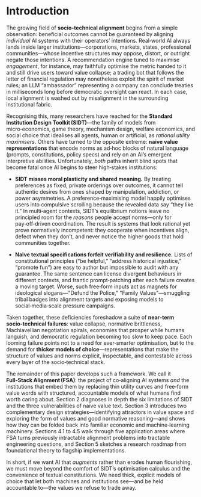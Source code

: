 # Introduction

The growing field of **socio‑technical alignment** begins from a simple observation: beneficial outcomes cannot be guaranteed by aligning *individual* AI systems with their operators’ intentions.  Real‑world AI always lands inside larger institutions—corporations, markets, states, professional communities—whose incentive structures may oppose, distort, or outright negate those intentions.  A recommendation engine tuned to maximise *engagement*, for instance, may faithfully optimise the metric handed to it and still drive users toward value collapse; a trading bot that follows the letter of financial regulation may nonetheless exploit the spirit of market rules; an LLM “ambassador” representing a company can conclude treaties in milliseconds long before democratic oversight can react.  In each case, local alignment is washed out by misalignment in the surrounding institutional fabric.

Recognising this, many researchers have reached for the **Standard Institution Design Toolkit (SIDT)**—the family of models from micro‑economics, game theory, mechanism design, welfare economics, and social choice that idealises all agents, human or artificial, as *rational utility maximisers*.  Others have turned to the opposite extreme: **naive value representations** that encode norms as ad‑hoc blocks of natural language (prompts, constitutions, policy specs) and rely on an AI’s emergent interpretive abilities.  Unfortunately, *both* paths inherit blind spots that become fatal once AI begins to steer high‑stakes institutions:

* **SIDT misses moral plasticity and shared meaning.** By treating preferences as fixed, private orderings over outcomes, it cannot tell authentic desires from ones shaped by manipulation, addiction, or power asymmetries.  A preference‑maximising model happily optimises users into compulsive scrolling because the revealed data say “they like it.”  In multi‑agent contexts, SIDT’s equilibrium notions leave no principled room for the *reasons* people accept norms—only for pay‑off‑driven coordination.  The result is systems that look rational yet prove normatively incompetent: they cooperate when incentives align, defect when they don’t, and never notice the higher goods that hold communities together.

* **Naive textual specifications forfeit verifiability and resilience.** Lists of constitutional principles (“be helpful,” “address historical injustice,” “promote fun”) are easy to author but impossible to audit with any guarantee.  The same sentence can license divergent behaviours in different contexts, and frantic prompt‑patching after each failure creates a moving target.  Worse, such free‑form inputs act as magnets for ideological slogans—"Defund the Police," "Family Values"—smuggling tribal badges into alignment targets and exposing models to social‑media‑scale pressure campaigns.

Taken together, these deficiencies foreshadow a suite of **near‑term socio‑technical failures**: value collapse, normative brittleness, Machiavellian negotiation spirals, economies that prosper while humans languish, and democratic regulation becoming too slow to keep pace.  Each looming failure points not to a need for ever‑smarter optimisation, but to the demand for **thicker models of choice**—representations that make the structure of values and norms explicit, inspectable, and contestable across every layer of the socio‑technical stack.

The remainder of this paper develops such a framework.  We call it **Full‑Stack Alignment (FSA)**: the project of co‑aligning AI systems *and* the institutions that embed them by replacing thin utility curves and free‑form value words with structured, accountable models of what humans find worth caring about.  Section 2 diagnoses in depth the six limitations of SIDT and the three vulnerabilities of naive value text.  Section 3 introduces two complementary design strategies—identifying attractors in value space and exploring the form of values and good normative reasoning—and shows how they can be folded back into familiar economic and machine‑learning machinery.  Sections 4.1 to 4.5 walk through five application areas where FSA turns previously intractable alignment problems into tractable engineering questions, and Section 5 sketches a research roadmap from foundational theory to flagship implementations.

In short, if we want AI that *augments* rather than erodes human flourishing, we must move beyond the comfort of SIDT’s optimisation calculus and the convenience of textual constitutions.  We need thick, explicit models of choice that let both machines and institutions see—and be held accountable to—the values we refuse to trade away.


